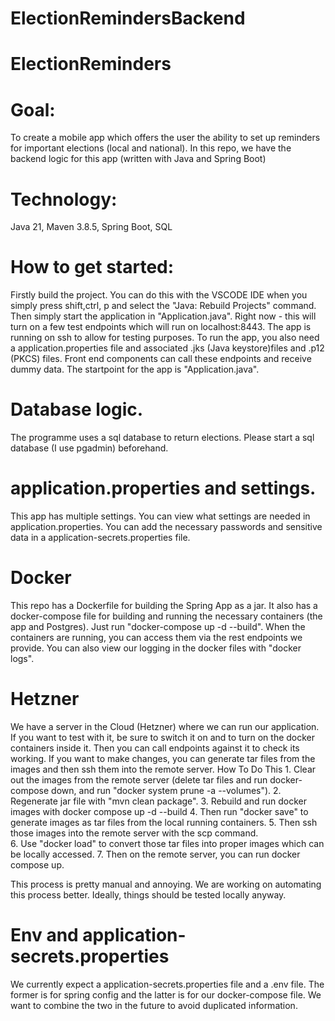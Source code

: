 # ElectionRemindersBackend
# ElectionReminders

# Goal: 
To create a mobile app which offers the user the ability to set up reminders for important elections (local and national). In this repo, we have the backend logic for this app (written with Java and Spring Boot)

# Technology: 
Java 21, Maven 3.8.5, Spring Boot, SQL 

# How to get started: 
Firstly build the project. You can do this with the VSCODE IDE when you simply press shift,ctrl, p and select the "Java: Rebuild Projects" command.
Then simply start the application in "Application.java". Right now - this will turn on a few test endpoints 
which will run on localhost:8443. The app is running on ssh to allow for testing purposes. To run the app, you also need a application.properties file and associated .jks (Java keystore)files and .p12 (PKCS) files. Front end components can call these endpoints and receive dummy data.  The startpoint for the app is "Application.java". 

# Database logic. 
The programme uses a sql database to return elections. Please start a sql database (I use pgadmin) beforehand. 

# application.properties and settings.
This app has multiple settings. You can view what settings are needed in application.properties. You can add the necessary
passwords and sensitive data in a application-secrets.properties file. 

# Docker
This repo has a Dockerfile for building the Spring App as a jar. It also has a docker-compose file for building and running
the necessary containers (the app and Postgres). Just run "docker-compose up -d --build". When the containers are running,
you can access them via the rest endpoints we provide. You can also view our logging in the docker files with "docker logs". 

# Hetzner
We have a server in the Cloud (Hetzner) where we can run our application. If you want to test with it, be sure to 
switch it on and to turn on the docker containers inside it. Then you can call endpoints against it to check its working. If you want to make changes, you can generate tar files from the images and then ssh them into the remote server. 
    How To Do This
    1. Clear out the images from the remote server (delete tar files and run docker-compose down, and run "docker system prune -a --volumes").
    2. Regenerate jar file with "mvn clean package". 
    3. Rebuild and run docker images with docker compose up -d --build
    4. Then run "docker save"  to generate images as tar files from the local running containers. 
    5. Then ssh those images into the remote server with the scp command.  
    6. Use "docker load" to convert those tar files into proper images which can be locally accessed. 
    7. Then on the remote server, you can run docker compose up. 

This process is pretty manual and annoying. We are working on automating this process better. Ideally, things should be tested locally anyway. 


# Env and application-secrets.properties
We currently expect a application-secrets.properties file 
and a .env file. The former is for spring config and the latter is for our docker-compose file. We want to combine the 
two in the future to avoid duplicated information. 